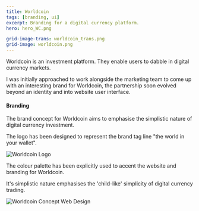 ```yaml
---
title: Worldcoin
tags: [branding, ui]
excerpt: Branding for a digital currency platform.
hero: hero_WC.png

grid-image-trans: worldcoin_trans.png
grid-image: worldcoin.png
---
```


Worldcoin is an investment platform. They enable users to dabble in digital currency markets.

I was initially approached to work alongside the marketing team to come up with an interesting brand for Worldcoin, the partnership soon evolved beyond an identity and into website user interface.

#### Branding
The brand concept for Worldcoin aims to emphasise the simplistic nature of digital currency investment.

The logo has been designed to represent the brand tag line "the world in your wallet".

![Worldcoin Logo](portfolio_img/worldcoin/worldcoin-logo.jpg)

The colour palette has been explicitly used to accent the website and branding for Worldcoin.

It's simplistic nature emphasises the 'child-like' simplicity of digital currency trading.

![Worldcoin Concept Web Design](portfolio_img/worldcoin/worldcoin-site.jpg)